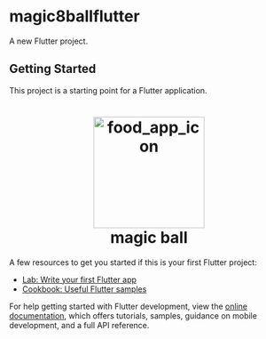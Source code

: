 # magic8ballflutter

A new Flutter project.

## Getting Started

This project is a starting point for a Flutter application.
<h1 align="center">
  <img alt="food_app_icon" src="https://user-images.githubusercontent.com/75329130/180598065-99a17935-740b-430f-a9b3-d642c6c060bc.png" width="200px"/><br/>
  magic ball
</h1>

A few resources to get you started if this is your first Flutter project:

- [Lab: Write your first Flutter app](https://docs.flutter.dev/get-started/codelab)
- [Cookbook: Useful Flutter samples](https://docs.flutter.dev/cookbook)

For help getting started with Flutter development, view the
[online documentation](https://docs.flutter.dev/), which offers tutorials,
samples, guidance on mobile development, and a full API reference.
